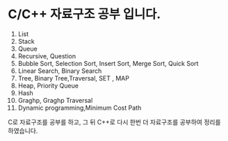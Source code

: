 # C/C++ 자료구조 공부 입니다.
1. List
2. Stack
3. Queue
4. Recursive, Question
5. Bubble Sort, Selection Sort, Insert Sort, Merge Sort, Quick Sort
6. Linear Search, Binary Search
7. Tree, Binary Tree,Traversal, SET , MAP
8. Heap, Priority Queue
9. Hash
10. Graghp, Graghp Traversal
11. Dynamic programming,Minimum Cost Path


C로 자료구조를 공부를 하고, 그 뒤 C++로 다시 한번 더 자료구조를 공부하여 정리를 하였습니다.
